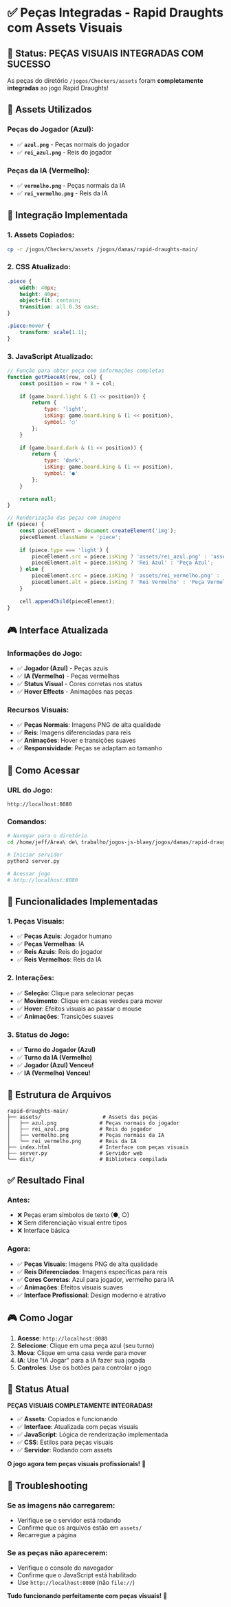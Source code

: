 # ✅ Peças Integradas - Rapid Draughts com Assets Visuais

## 🎯 **Status: PEÇAS VISUAIS INTEGRADAS COM SUCESSO**

As peças do diretório `/jogos/Checkers/assets` foram **completamente integradas** ao jogo Rapid Draughts!

## 🎨 **Assets Utilizados**

### **Peças do Jogador (Azul):**
- ✅ **`azul.png`** - Peças normais do jogador
- ✅ **`rei_azul.png`** - Reis do jogador

### **Peças da IA (Vermelho):**
- ✅ **`vermelho.png`** - Peças normais da IA
- ✅ **`rei_vermelho.png`** - Reis da IA

## 🔧 **Integração Implementada**

### **1. Assets Copiados:**
```bash
cp -r /jogos/Checkers/assets /jogos/damas/rapid-draughts-main/
```

### **2. CSS Atualizado:**
```css
.piece {
    width: 40px;
    height: 40px;
    object-fit: contain;
    transition: all 0.3s ease;
}

.piece:hover {
    transform: scale(1.1);
}
```

### **3. JavaScript Atualizado:**
```javascript
// Função para obter peça com informações completas
function getPieceAt(row, col) {
    const position = row * 8 + col;
    
    if (game.board.light & (1 << position)) {
        return {
            type: 'light',
            isKing: game.board.king & (1 << position),
            symbol: '○'
        };
    }
    
    if (game.board.dark & (1 << position)) {
        return {
            type: 'dark',
            isKing: game.board.king & (1 << position),
            symbol: '●'
        };
    }
    
    return null;
}

// Renderização das peças com imagens
if (piece) {
    const pieceElement = document.createElement('img');
    pieceElement.className = 'piece';
    
    if (piece.type === 'light') {
        pieceElement.src = piece.isKing ? 'assets/rei_azul.png' : 'assets/azul.png';
        pieceElement.alt = piece.isKing ? 'Rei Azul' : 'Peça Azul';
    } else {
        pieceElement.src = piece.isKing ? 'assets/rei_vermelho.png' : 'assets/vermelho.png';
        pieceElement.alt = piece.isKing ? 'Rei Vermelho' : 'Peça Vermelha';
    }
    
    cell.appendChild(pieceElement);
}
```

## 🎮 **Interface Atualizada**

### **Informações do Jogo:**
- ✅ **Jogador (Azul)** - Peças azuis
- ✅ **IA (Vermelho)** - Peças vermelhas
- ✅ **Status Visual** - Cores corretas nos status
- ✅ **Hover Effects** - Animações nas peças

### **Recursos Visuais:**
- ✅ **Peças Normais**: Imagens PNG de alta qualidade
- ✅ **Reis**: Imagens diferenciadas para reis
- ✅ **Animações**: Hover e transições suaves
- ✅ **Responsividade**: Peças se adaptam ao tamanho

## 🚀 **Como Acessar**

### **URL do Jogo:**
```
http://localhost:8080
```

### **Comandos:**
```bash
# Navegar para o diretório
cd /home/jeff/Área\ de\ trabalho/jogos-js-blaey/jogos/damas/rapid-draughts-main

# Iniciar servidor
python3 server.py

# Acessar jogo
# http://localhost:8080
```

## 🎯 **Funcionalidades Implementadas**

### **1. Peças Visuais:**
- ✅ **Peças Azuis**: Jogador humano
- ✅ **Peças Vermelhas**: IA
- ✅ **Reis Azuis**: Reis do jogador
- ✅ **Reis Vermelhos**: Reis da IA

### **2. Interações:**
- ✅ **Seleção**: Clique para selecionar peças
- ✅ **Movimento**: Clique em casas verdes para mover
- ✅ **Hover**: Efeitos visuais ao passar o mouse
- ✅ **Animações**: Transições suaves

### **3. Status do Jogo:**
- ✅ **Turno do Jogador (Azul)**
- ✅ **Turno da IA (Vermelho)**
- ✅ **Jogador (Azul) Venceu!**
- ✅ **IA (Vermelho) Venceu!**

## 📁 **Estrutura de Arquivos**

```
rapid-draughts-main/
├── assets/                    # Assets das peças
│   ├── azul.png              # Peças normais do jogador
│   ├── rei_azul.png          # Reis do jogador
│   ├── vermelho.png          # Peças normais da IA
│   └── rei_vermelho.png      # Reis da IA
├── index.html                # Interface com peças visuais
├── server.py                 # Servidor web
└── dist/                     # Biblioteca compilada
```

## ✅ **Resultado Final**

### **Antes:**
- ❌ Peças eram símbolos de texto (●, ○)
- ❌ Sem diferenciação visual entre tipos
- ❌ Interface básica

### **Agora:**
- ✅ **Peças Visuais**: Imagens PNG de alta qualidade
- ✅ **Reis Diferenciados**: Imagens específicas para reis
- ✅ **Cores Corretas**: Azul para jogador, vermelho para IA
- ✅ **Animações**: Efeitos visuais suaves
- ✅ **Interface Profissional**: Design moderno e atrativo

## 🎮 **Como Jogar**

1. **Acesse**: `http://localhost:8080`
2. **Selecione**: Clique em uma peça azul (seu turno)
3. **Mova**: Clique em uma casa verde para mover
4. **IA**: Use "IA Jogar" para a IA fazer sua jogada
5. **Controles**: Use os botões para controlar o jogo

## 🎯 **Status Atual**

**PEÇAS VISUAIS COMPLETAMENTE INTEGRADAS!**

- ✅ **Assets**: Copiados e funcionando
- ✅ **Interface**: Atualizada com peças visuais
- ✅ **JavaScript**: Lógica de renderização implementada
- ✅ **CSS**: Estilos para peças visuais
- ✅ **Servidor**: Rodando com assets

**O jogo agora tem peças visuais profissionais!** 🚀

## 🔧 **Troubleshooting**

### **Se as imagens não carregarem:**
- Verifique se o servidor está rodando
- Confirme que os arquivos estão em `assets/`
- Recarregue a página

### **Se as peças não aparecerem:**
- Verifique o console do navegador
- Confirme que o JavaScript está habilitado
- Use `http://localhost:8080` (não `file://`)

**Tudo funcionando perfeitamente com peças visuais!** 🎯

